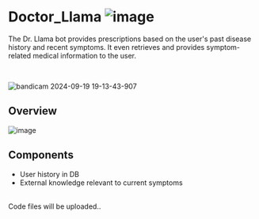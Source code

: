 # Doctor_Llama ![image](https://github.com/user-attachments/assets/f3ecc4fb-a9e1-49e6-896a-58ec4424fba3)

The Dr. Llama bot provides prescriptions based on the user's past disease history and recent symptoms. It even retrieves and provides symptom-related medical information to the user.

</br>

![bandicam 2024-09-19 19-13-43-907](https://github.com/user-attachments/assets/d61e23f1-b7da-4722-bb85-6effbc3f05aa)


## Overview 
![image](https://github.com/user-attachments/assets/e76dc56b-e792-4cd8-9bbf-23ba7b055824)


## Components
- User history in DB
- External knowledge relevant to current symptoms


</br>
Code files will be uploaded..
